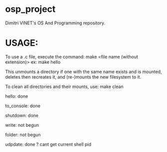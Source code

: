 # osp_project

Dimitri VINET's OS And Programming repository.


# USAGE:

To use a .c file, execute the command:
    make <file name (without extension)>
    ex: make hello

This unmounts a directory if one with the same name exists and is mounted, deletes then recreates it, and (re-)mounts the new filesystem to it.

To clean all directories and their mounts, use:
    make clean
    
hello: done

to_console: done

shutdown: done

write: not begun

folder: not begun

udpdate: done ? cant get current shell pid

